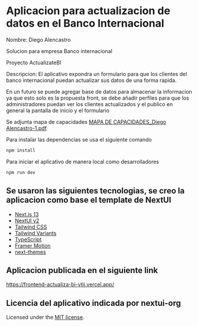 # Aplicacion para actualizacion de datos en el Banco Internacional

Nombre: Diego Alencastro

Solucion para empresa Banco internacional

Proyecto ActualizateBI

Descripcion: El aplicativo expondra un formulario para que los clientes del banco internacional puedan actualizar sus datos de una forma rapida.

En un futuro se puede agregar base de datos para almacenar la informacion ya que esto solo es la propuesta front, se debe añadir perfiles para que los administradores puedan ver los clientes actualizados y el publico en general la pantalla de inicio y el formulario

Se adjunta mapa de capacidades
[MAPA DE CAPACIDADES_Diego Alencastro-1.pdf](https://github.com/DiegoAlencastro/FrontendActualizaBI/files/13531524/MAPA.DE.CAPACIDADES_Diego.Alencastro-1.pdf)


Para instalar las dependencias se usa el siguiente comando

```bash
npm install
```

Para iniciar el aplicativo de manera local como desarrolladores

```bash
npm run dev
```


## Se usaron las siguientes tecnologias, se creo la aplicacion como base el template de NextUI

- [Next.js 13](https://nextjs.org/docs/getting-started)
- [NextUI v2](https://nextui.org/)
- [Tailwind CSS](https://tailwindcss.com/)
- [Tailwind Variants](https://tailwind-variants.org)
- [TypeScript](https://www.typescriptlang.org/)
- [Framer Motion](https://www.framer.com/motion/)
- [next-themes](https://github.com/pacocoursey/next-themes)


## Aplicacion publicada en el siguiente link

https://frontend-actualiza-bi-vtij.vercel.app/




## Licencia del aplicativo indicada por nextui-org

Licensed under the [MIT license](https://github.com/nextui-org/next-app-template/blob/main/LICENSE).
